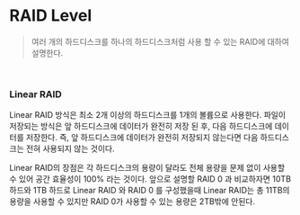 # RAID Level

> 여러 개의 하드디스크를 하나의 하드디스크처럼 사용 할 수 있는 RAID에 대하여 설명한다.

<br>

### Linear RAID

Linear RAID 방식은 최소 2개 이상의 하드디스크를 1개의 볼륨으로 사용한다. 파일이 저장되는 방식은 앞 하드디스크에 데이터가 완전히 저장 된 후, 다음 하드디스크에 데이터를 저장한다. 즉, 앞 하드디스크에 데이터가 완전히 저장되지 않는다면 다음 하드디스크는 전혀 사용되지 않는 것이다.

Linear RAID의 장점은 각 하드디스크의 용량이 달라도 전체 용량을 문제 없이 사용할 수 있어 공간 효율성이 100% 라는 것이다. 앞으로 설명할 RAID 0 과 비교하자면 10TB 하드와 1TB 하드로 Linear RAID 와 RAID 0 를 구성했을때 Linear RAID는 총 11TB의 용량을 사용할 수 있지만 RAID 0가 사용할 수 있는 용량은 2TB밖에 안된다.



